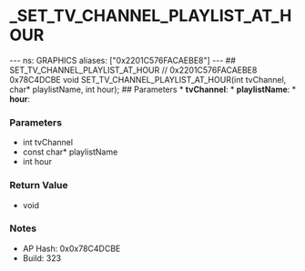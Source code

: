 # _SET_TV_CHANNEL_PLAYLIST_AT_HOUR

--- ns: GRAPHICS aliases: ["0x2201C576FACAEBE8"] --- ## SET_TV_CHANNEL_PLAYLIST_AT_HOUR  // 0x2201C576FACAEBE8 0x78C4DCBE void SET_TV_CHANNEL_PLAYLIST_AT_HOUR(int tvChannel, char* playlistName, int hour);   ## Parameters * **tvChannel**: * **playlistName**: * **hour**:

### Parameters
* int tvChannel
* const char* playlistName
* int hour

### Return Value
* void

### Notes
* AP Hash: 0x0x78C4DCBE
* Build: 323

